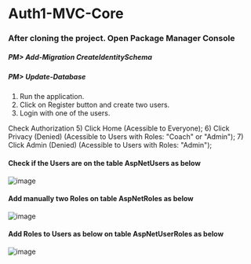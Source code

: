 # Auth1-MVC-Core

### After cloning the project. Open Package Manager Console

##### PM> Add-Migration CreateIdentitySchema
##### PM> Update-Database

1) Run the application.
2) Click on Register button and create two users.
3) Login with one of the users.

Check Authorization
5) Click Home (Acessible to Everyone); 
6) Click Privacy (Denied) (Acessible to Users with Roles: "Coach" or "Admin"); 
7) Click Admin (Denied) (Acessible to Users with Roles: "Admin");

#### Check if the Users are on the table AspNetUsers as below
![image](https://user-images.githubusercontent.com/118259688/211039593-2ad2a287-a5d1-42f5-ab5b-3d21913c87bd.png)

#### Add manually two Roles on table AspNetRoles as below
![image](https://user-images.githubusercontent.com/118259688/211037767-2bf9bb1c-c3b9-4e14-8840-855f75e3b92e.png)

#### Add Roles to Users as below on table AspNetUserRoles as below
![image](https://user-images.githubusercontent.com/118259688/211039047-c59c352a-669b-4b41-b045-b2c1e65cc0fe.png)



